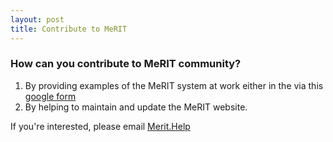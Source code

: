 ```yaml
---
layout: post
title: Contribute to MeRIT
---
```


<h3>How can you contribute to MeRIT community?</h3>

1. By providing examples of the MeRIT system at work either in the via this [google form](https://forms.gle/RvS1HTcQSKfY6mZt7)
2. By helping to maintain and update the MeRIT website.

If you're interested, please email [Merit.Help](merit.help.contact@gmail.com)

